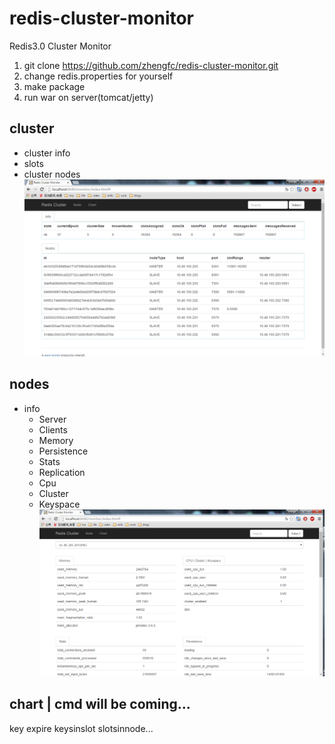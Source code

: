 # redis-cluster-monitor
Redis3.0 Cluster Monitor

  1. git clone https://github.com/zhengfc/redis-cluster-monitor.git 
  2. change redis.properties for yourself
  3. make package
  4. run war on server(tomcat/jetty)

## cluster
  * cluster info
  * slots
  * cluster nodes  
![cluster](./doc/img/clusterinfo.png) 

## nodes
  * info  
    * Server
    * Clients
    * Memory
    * Persistence
    * Stats
    * Replication
    * Cpu
    * Cluster
    * Keyspace  
![node](./doc/img/nodeinfo.png)

## chart | cmd will be coming...
key expire keysinslot slotsinnode...
